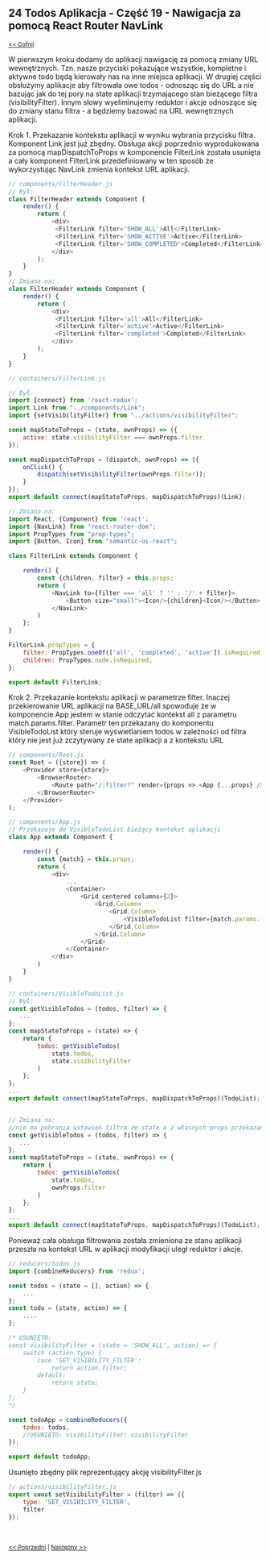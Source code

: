 ## 24 Todos Aplikacja - Część 19 - Nawigacja za pomocą React Router NavLink
<sub>[<< Cofnij](https://github.com/donatuss/Redux-Start-Egghead/blob/master/README.md)</sub><br/>

W pierwszym kroku dodamy do aplikacji nawigację za pomocą zmiany URL wewnętrznych. Tzn. nasze przyciski pokazujące wszystkie, kompletne i aktywne todo będą kierowały nas
na inne miejsca aplikacji. W drugiej części obsłużymy aplikacje aby filtrowała owe todos - odnosząc się do URL a nie bazując jak do tej pory na state aplikacji trzymającego
stan bieżącego filtra (visibilityFilter). Innym słowy wyeliminujemy reduktor i akcje odnoszące się do zmiany stanu filtra - a będziemy bazować na URL 
wewnętrznych aplikacji.   

Krok 1. Przekazanie kontekstu aplikacji w wyniku wybrania przycisku filtra. Komponent Link jest już zbędny. Obsługa akcji poprzednio wyprodukowana za pomocą mapDispatchToProps 
w komponencie FilterLink została usunięta a cały komponent FilterLink przedefiniowany w ten sposób że wykorzystując NavLink zmienia kontekst URL aplikacji. 
```javascript
// components/FilterHeader.js
// Był:
class FilterHeader extends Component {
    render() {
        return (
            <div>
             <FilterLink filter='SHOW_ALL'>All</FilterLink>
             <FilterLink filter='SHOW_ACTIVE'>Active</FilterLink>
             <FilterLink filter='SHOW_COMPLETED'>Completed</FilterLink>
            </div>
        );
    }
}
// Zmiana na:
class FilterHeader extends Component {
    render() {
        return (
            <div>
             <FilterLink filter='all'>All</FilterLink>
             <FilterLink filter='active'>Active</FilterLink>
             <FilterLink filter='completed'>Completed</FilterLink>
            </div>
        );
    }
}
```
```javascript
// containers/FilterLink.js

// Był:
import {connect} from 'react-redux';
import Link from "../components/Link";
import {setVisibilityFilter} from "../actions/visibilityFilter";

const mapStateToProps = (state, ownProps) => ({
    active: state.visibilityFilter === ownProps.filter
});

const mapDispatchToProps = (dispatch, ownProps) => ({
    onClick() {
        dispatch(setVisibilityFilter(ownProps.filter));
    }
});
export default connect(mapStateToProps, mapDispatchToProps)(Link);

// Zmiana na:
import React, {Component} from 'react';
import {NavLink} from "react-router-dom";
import PropTypes from "prop-types";
import {Button, Icon} from "semantic-ui-react";

class FilterLink extends Component {

    render() {
        const {children, filter} = this.props;
        return (
            <NavLink to={filter === 'all' ? '' : '/' + filter}>
                <Button size="small"><Icon/>{children}<Icon/></Button>
            </NavLink>
        )
    };
}

FilterLink.propTypes = {
    filter: PropTypes.oneOf(['all', 'completed', 'active']).isRequired,
    children: PropTypes.node.isRequired,
};

export default FilterLink;
```

Krok 2. Przekazanie kontekstu aplikacji w parametrze filter. Inaczej przekierowanie URL aplikacji na BASE_URL/all spowoduje że w komponencie App jestem w stanie
odczytać kontekst all z parametru match.params.filter. Parametr ten przekazany do komponentu VisibleTodoList który steruje wyświetlaniem todos w zależności od filtra
który nie jest już zczytywany ze state aplikacji a z kontekstu URL 
```javascript
// components/Root.js
const Root = ({store}) => (
    <Provider store={store}>
        <BrowserRouter>
            <Route path="/:filter?" render={props => <App {...props} />}/>
        </BrowserRouter>
    </Provider>
);

// components/App.js
// Przekazuje do VisibleTodoList bieżący kontekst aplikacji 
class App extends Component {

    render() {
        const {match} = this.props;
        return (
            <div>
                ...
                <Container>
                    <Grid centered columns={2}>
                        <Grid.Column>
                            <Grid.Column>
                                <VisibleTodoList filter={match.params.filter || 'all'}/>
                            </Grid.Column>
                        </Grid.Column>
                    </Grid>
                </Container>
            </div>
        )
    }
}
```

```javascript
// containers/VisibleTodoList.js
// Był:
const getVisibleTodos = (todos, filter) => {
   ...
};
const mapStateToProps = (state) => {
    return {
        todos: getVisibleTodos(
            state.todos,
            state.visibilityFilter
        )
    };
};
...
export default connect(mapStateToProps, mapDispatchToProps)(TodoList);


// Zmiana na:
//nie ma pobrania ustawień filtra ze state a z własnych props przekazanych z App 
const getVisibleTodos = (todos, filter) => {
   ...
};
const mapStateToProps = (state, ownProps) => {
    return {
        todos: getVisibleTodos(
            state.todos,
            ownProps.filter
        )
    };
};
...
export default connect(mapStateToProps, mapDispatchToProps)(TodoList);
```

Ponieważ cała obsługa filtrowania została zmieniona ze stanu aplikacji przeszła na kontekst URL w aplikacji modyfikacji uległ reduktor i akcje.
```javascript
// reducers/todos.js 
import {combineReducers} from 'redux';

const todos = (state = [], action) => {
    ...
};
const todo = (state, action) => {
    ....
};

/* USUNIĘTO:
const visibilityFilter = (state = 'SHOW_ALL', action) => {
    switch (action.type) {
        case 'SET_VISIBILITY_FILTER':
            return action.filter;
        default:
            return state;
    }
};
*/

const todoApp = combineReducers({
    todos: todos,
    //USUNIĘTO: visibilityFilter: visibilityFilter
});

export default todoApp;
```
Usunięto zbędny plik reprezentujący akcję visibilityFilter.js  
```javascript
// actions/visibilityFilter.js 
export const setVisibilityFilter = (filter) => ({
    type: 'SET_VISIBILITY_FILTER',
    filter
});
```




<br/>
 
 <sub>[<< Poprzedni](https://github.com/donatuss/Redux-Start-Egghead/blob/master/23-todoapps-add-react-router/README.md)
   | [Następny >>](https://github.com/donatuss/Redux-Start-Egghead/blob/master/25-todoapps-withRouter/README.md)
 </sub>
